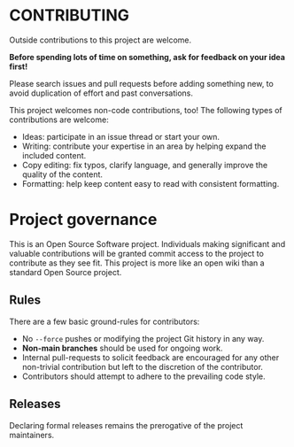 # CONTRIBUTING

Outside contributions to this project are welcome.

**Before spending lots of time on something, ask for feedback on your idea first!**

Please search issues and pull requests before adding something new, to avoid
duplication of effort and past conversations.

This project welcomes non-code contributions, too! The following types of contributions are welcome:

* Ideas: participate in an issue thread or start your own.
* Writing: contribute your expertise in an area by helping expand the included content.
* Copy editing: fix typos, clarify language, and generally improve the quality of the content.
* Formatting: help keep content easy to read with consistent formatting.

# Project governance

This is an Open Source Software project. Individuals making significant and valuable
contributions will be granted commit access to the project to contribute as they see
fit. This project is more like an open wiki than a standard Open Source project.

## Rules

There are a few basic ground-rules for contributors:

* No `--force` pushes or modifying the project Git history in any way.
* **Non-main branches** should be used for ongoing work.
* Internal pull-requests to solicit feedback are encouraged for any other non-trivial
contribution but left to the discretion of the contributor.
* Contributors should attempt to adhere to the prevailing code style.

## Releases

Declaring formal releases remains the prerogative of the project maintainers.
